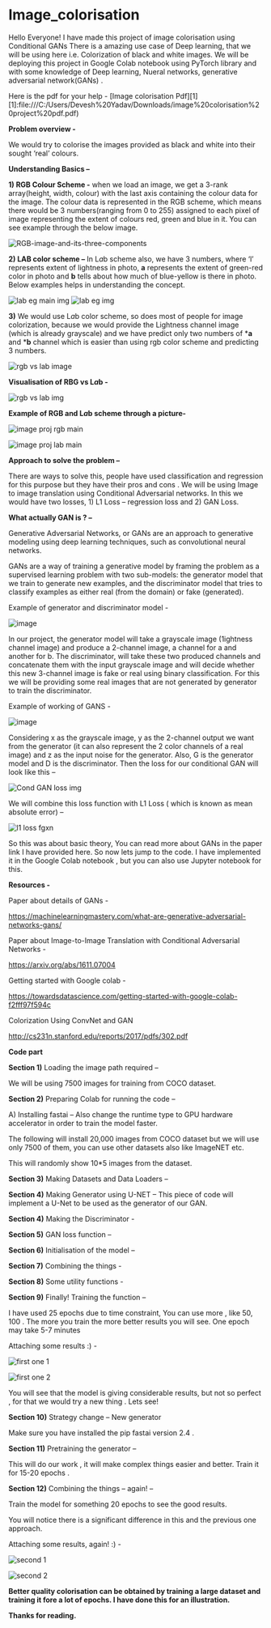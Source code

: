 # Image_colorisation
Hello Everyone! I have made this project of image colorisation using Conditional GANs
There is a amazing use case of Deep learning, that we will be using here i.e. Colorization of black and white images.  We will be deploying this project in Google Colab notebook using PyTorch library and with some knowledge of Deep learning, Nueral networks, generative adversarial network(GANs) .


Here is the pdf for your help - [Image colorisation Pdf][1]
[1]:file:///C:/Users/Devesh%20Yadav/Downloads/image%20colorisation%20project%20pdf.pdf)


**Problem overview -**

We would try to colorise the images provided as black and white into their sought ‘real’ colours. 



**Understanding Basics –** 

**1)	RGB Colour Scheme -** when we load an image, we get a 3-rank array(height, width, colour) with the last axis containing the colour data for the image. The colour data is represented in the RGB scheme, which means there would be 3 numbers(ranging from 0 to 255) assigned to each pixel of image representing the extent of colours red, green and blue in it. You can see example through the below image. 


![RGB-image-and-its-three-components](https://user-images.githubusercontent.com/77203935/176382601-8e47ef1c-8897-4b39-bcb5-9f77a092af09.png)



**2)	LAB color scheme –** In L*a*b scheme also, we have 3 numbers, where ‘l’ represents extent of lightness in photo, **a** represents the extent of green-red color in photo and **b** tells about how much of blue-yellow is there in photo. Below examples helps in understanding the concept.


![lab eg main img](https://user-images.githubusercontent.com/77203935/176383422-8fbb19d9-8b1a-4610-a5cb-d23ffe7e187c.jpg)
![lab eg img](https://user-images.githubusercontent.com/77203935/176383454-1dd744e3-8ad9-4222-ab97-a7ad3c581e36.jpg)



**3)**	We would use L*a*b color scheme, so does most of people for image colorization, because we would provide the Lightness channel image (which is already grayscale) and we have predict only two numbers of ***a** and ***b** channel which is easier than using rgb color scheme and predicting 3 numbers.


![rgb vs lab image](https://user-images.githubusercontent.com/77203935/176385057-3522fc85-d623-4ee6-a879-a46c8f5a1354.png)



**Visualisation of RBG vs L*a*b -**


![rgb vs lab img](https://user-images.githubusercontent.com/77203935/176385089-29ac40ea-9906-4dee-8632-5d09523a03fa.jpg)




**Example of RGB and L*a*b scheme through a picture-**

![image proj rgb main](https://user-images.githubusercontent.com/77203935/176385666-77f9dd3f-7870-4293-9e7a-364c27fe5087.jpeg)


![image proj lab main](https://user-images.githubusercontent.com/77203935/176385148-1aedff41-90db-48a2-9503-2c2e066705f9.jpeg)




**Approach to solve the problem –**

There are ways to solve this, people have used classification and regression for this purpose but they have their pros and cons . We will be using Image to image translation using Conditional Adversarial networks. In this we would have two losses, 1) L1 Loss – regression loss and 2) GAN Loss. 



**What actually GAN is ? –**

Generative Adversarial Networks, or GANs are an approach to generative modeling using deep learning techniques, such as convolutional neural networks.

GANs are a way of training a generative model by framing the problem as a supervised learning problem with two sub-models: the generator model that we train to generate new examples, and the discriminator model that tries to classify examples as either real (from the domain) or fake (generated).

Example of generator and discriminator model -

![image](https://user-images.githubusercontent.com/77203935/176389713-5cfc7e3b-9c71-4107-b880-1b8b51d63c16.png)



In our project, the generator model will take a grayscale image (1ightness channel  image) and produce a 2-channel image, a channel for a and another for b.  The discriminator, will take these two produced channels and concatenate them with the input grayscale image and will decide whether this new 3-channel image is fake or real using binary classification. For this we will be providing some real images that are not generated by generator to train the discriminator. 

Example of working of GANS -


![image](https://user-images.githubusercontent.com/77203935/176389127-26880f54-9232-4e9d-8552-64b6caa56edf.png)


Considering x as the grayscale image,  y as the 2-channel output we want from the generator (it can also represent the 2 color channels of a real image) and z as the input noise for the generator. Also, G is the generator model and D is the discriminator. Then the loss for our conditional GAN will look like this – 

![Cond GAN loss img](https://user-images.githubusercontent.com/77203935/176386580-79d7709e-10a1-4c7c-89b0-ab09474fec5d.png)

We will combine this loss function with L1 Loss ( which is known as mean absolute error) –

![l1 loss fgxn](https://user-images.githubusercontent.com/77203935/176387528-142f0861-0a4e-43e8-aa10-8d2ed6100a95.jpeg)



So  this was about basic theory, You can read more about GANs in the paper link I have provided here. So now lets jump to the code. I have implemented it in the Google Colab notebook , but you can also use Jupyter notebook for this. 


**Resources -**


Paper about details of GANs - 

https://machinelearningmastery.com/what-are-generative-adversarial-networks-gans/

Paper about Image-to-Image Translation with Conditional Adversarial Networks - 

https://arxiv.org/abs/1611.07004

Getting started with Google colab -

https://towardsdatascience.com/getting-started-with-google-colab-f2fff97f594c

Colorization Using ConvNet and GAN

http://cs231n.stanford.edu/reports/2017/pdfs/302.pdf



**Code part**


**Section 1)** Loading the image path required – 

We will be using 7500 images for training from COCO dataset.


**Section 2)** Preparing Colab for running the code –

A)	Installing fastai – Also change the runtime type to GPU hardware accelerator in order to train the model faster. 

The following will install 20,000 images from COCO dataset but we will use only 7500 of them, you can use other datasets also like ImageNET etc. 

This will randomly show 10*5 images from the dataset.


**Section 3)** Making Datasets and Data Loaders – 


**Section 4)** Making Generator using U-NET – 
This piece of code will implement a U-Net to be used as the generator of our GAN.


**Section 4)** Making the Discriminator - 


**Section 5)** GAN loss function – 


**Section 6)** Initialisation of the model – 


**Section 7)** Combining the things - 


**Section 8)** Some utility functions - 


**Section 9)** Finally! Training the function – 

I have used 25 epochs due to time constraint, You can use more , like 50, 100 . The more you train the more better results  you will see. One epoch may take 5-7 minutes 

Attaching some results :) - 


![first one 1](https://user-images.githubusercontent.com/77203935/176417024-e8669a5e-5329-4923-a43c-2c54d8bdfdfc.png)

![first one 2](https://user-images.githubusercontent.com/77203935/176417311-f0f02824-6356-45b6-bd33-bee9a5f52386.png)



You will see that the model is giving considerable results, but not so perfect , for that we would try a new thing . Lets see!


**Section 10)** Strategy change  –  New generator 

Make sure you have installed the pip fastai version 2.4 .


**Section 11)** Pretraining the generator – 

This will do our work , it will make complex things easier and better. 
Train it for 15-20 epochs .


**Section 12)** Combining the things – again! – 

Train the  model for something 20 epochs to see the good results.

You will notice there is a significant difference in this and the previous one approach.

Attaching some results, again! :) - 


![second 1](https://user-images.githubusercontent.com/77203935/176417185-c72b7594-f967-4b50-9749-ad3823005c29.png)

![second 2](https://user-images.githubusercontent.com/77203935/176417231-b68f8e9d-1f33-45cd-ad42-3c919c0324c8.png)



**Better quality colorisation can be obtained by training a large dataset and training it fore a lot of epochs. I have done this for an illustration.**


**Thanks for reading.**

